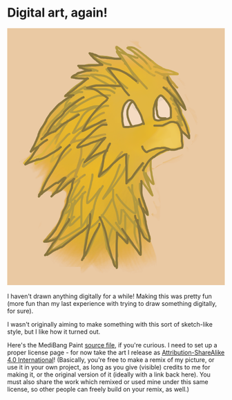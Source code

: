 # Digital art, again!

![Art export](static/media/21-ske.png)

I haven't drawn anything digitally for a while! Making this was pretty fun (more fun than my last experience with trying to draw something digitally, for sure).

I wasn't originally aiming to make something with this sort of sketch-like style, but I like how it turned out.

Here's the MediBang Paint [source file][source-file], if you're curious. I need to set up a proper license page - for now take the art I release as [Attribution-ShareAlike 4.0 International][license]! (Basically, you're free to make a remix of my picture, or use it in your own project, as long as you give (visible) credits to me for making it, or the original version of it (ideally with a link back here). You must also share the work which remixed or used mine under this same license, so other people can freely build on your remix, as well.)

  [source-file]: static/media/21-ske.mdp
  [license]: https://creativecommons.org/licenses/by-sa/4.0/